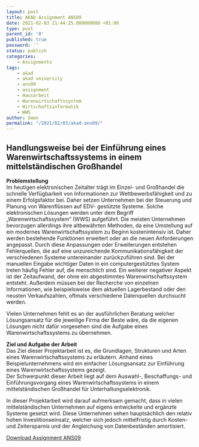 ```yaml
--- 
layout: post 
title: AKAD Assignment ANS09 
date: 2021-02-03 21:44:25.000000000 +01:00 
type: post 
parent_id: '0' 
published: true 
password: '' 
status: publish 
categories: 
    - Assignments 
tags: 
    - akad 
    - akad university 
    - ans09 
    - assignment 
    - Hausarbeit 
    - Warenwirtschaftssystem 
    - Wirtschaftsinformatik 
    - WWS 
author: Smon
permalink: "/2021/02/03/akad-ans09/" 
---
```


**Handlungsweise bei der Einführung eines Warenwirtschaftssystems in einem mittelständischen Großhandel**
---------------------------------------------------------------------------------------------------------

**Problemstellung**  
Im heutigen elektronischen Zeitalter trägt im Einzel- und Großhandel die schnelle Verfügbarkeit von Informationen zur Wettbewerbsfähigkeit und zu einem Erfolgsfaktor bei. Daher setzen Unternehmen bei der Steuerung und Planung von Warenflüssen auf EDV- gestützte Systeme. Solche elektronischen Lösungen werden unter dem Begriff „Warenwirtschaftssystem“ (WWS) aufgeführt. Die meisten Unternehmen bevorzugen allerdings ihre altbewährten Methoden, da eine Umstellung auf ein modernes Warenwirtschaftssystem zu Beginn kostenintensiv ist. Daher werden bestehende Funktionen erweitert oder an die neuen Anforderungen angepasst. Durch diese Anpassungen oder Erweiterungen entstehen Fehlerquellen, die auf eine unzureichende Kommunikationsfähigkeit der verschiedenen Systeme untereinander zurückzuführen sind. Bei der manuellen Eingabe wichtiger Daten in ein computergestütztes System treten häufig Fehler auf, die menschlich sind. Ein weiterer negativer Aspekt ist der Zeitaufwand, der ohne ein abgestimmtes Warenwirtschaftssystem entsteht. Außerdem müssen bei der Recherche von einzelnen Informationen, wie beispielsweise dem aktuellen Lagerbestand oder den neusten Verkaufszahlen, oftmals verschiedene Datenquellen durchsucht werden.

Vielen Unternehmen fehlt es an der ausführlichen Beratung welcher Lösungsansatz für die jeweilige Firma der Beste wäre, da die eigenen Lösungen nicht dafür vorgesehen sind die Aufgabe eines Warenwirtschaftssystems zu übernehmen.

**Ziel und Aufgabe der Arbeit**  
Das Ziel dieser Projektarbeit ist es, die Grundlagen, Strukturen und Arten eines Warenwirtschaftssystems zu erläutern. Anhand eines Beispielunternehmens wird ein einfacher Lösungsansatz zur Einführung eines Warenwirtschaftssystems gezeigt.  
Der Schwerpunkt dieser Arbeit liegt auf dem Auswahl-, Beschaffungs- und Einführungsvorgang eines Warenwirtschaftssystems in einem mittelständischen Großhandel für Unterhaltungselektronik.

In dieser Projektarbeit wird darauf aufmerksam gemacht, dass in vielen mittelständischen Unternehmen auf eigens entwickelte und ergänzte Systeme gesetzt wird. Diese Unternehmen sehen hauptsächlich den relativ hohen Investitionseinsatz, welcher sich jedoch mittelfristig durch Kosten- und Zeitersparnis und der Angleichung von Datenbeständen amortisiert.

[Download Assignment ANS09](https://elesie.de/wp-content/uploads/2021/02/AKAD_SEisele_ASS_ANS09_WWS.pdf)